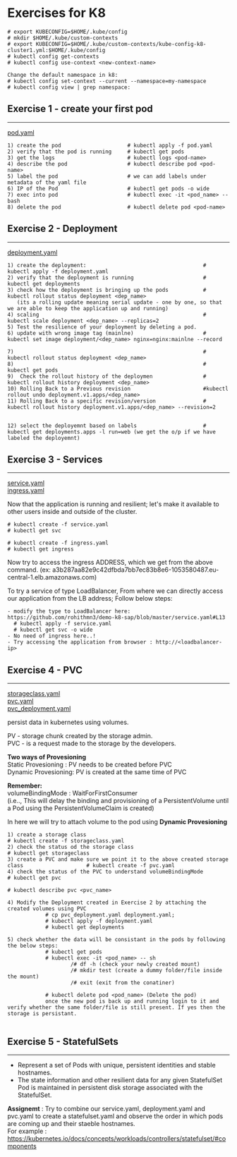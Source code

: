 # Exercises for K8
```
# export KUBECONFIG=$HOME/.kube/config
# mkdir $HOME/.kube/custom-contexts
# export KUBECONFIG=$HOME/.kube/custom-contexts/kube-config-k8-cluster1.yml:$HOME/.kube/config
# kubectl config get-contexts
# kubectl config use-context <new-context-name>

Change the default namespace in k8:
# kubectl config set-context --current --namespace=my-namespace
# kubectl config view | grep namespace:

```

  
  
## Exercise 1 - create your first pod
**************
[pod.yaml](https://github.com/rohithmn3/demo-k8-sap/blob/master/pod.yaml)
```
1) create the pod                     # kubectl apply -f pod.yaml
2) verify that the pod is running     # kubectl get pods
3) get the logs                       # kubectl logs <pod-name>
4) describe the pod                   # kubectl describe pod <pod-name>
5) label the pod                      # we can add labels under metadata of the yaml file
6) IP of the Pod                      # kubectl get pods -o wide
7) exec into pod                      # kubectl exec -it <pod_name> -- bash
8) delete the pod                     # kubectl delete pod <pod-name>

```


## Exercise 2 - Deployment
**************
[deployment.yaml](https://github.com/rohithmn3/demo-k8-sap/blob/master/deployment.yaml)
```
1) create the deployment:                                     # kubectl apply -f deployment.yaml
2) verify that the deployment is running                      # kubectl get deployments
3) check how the deployment is bringing up the pods           # kubectl rollout status deployment <dep_name>
   (its a rolling update meaning serial update - one by one, so that we are able to keep the application up and running)
4) scaling                                                    # kubectl scale deployment <dep_name> --replicas=2
5) Test the resilience of your deployment by deleting a pod.
6) update with wrong image tag (mainlne)                      # kubectl set image deployment/<dep_name> nginx=nginx:mainlne --record

7)                                                            # kubectl rollout status deployment <dep_name>
8)                                                            # kubectl get pods
9)  Check the rollout history of the deploymen                # kubectl rollout history deployment <dep_name>
10) Rolling Back to a Previous revision                       #kubectl rollout undo deployment.v1.apps/<dep_name>
11) Rolling Back to a specific revision/version               # kubectl rollout history deployment.v1.apps/<dep_name> --revision=2


12) select the deployemnt based on labels                     # kubectl get deployments.apps -l run=web (we get the o/p if we have labeled the deployemnt)
```


## Exercise 3 - Services
**************
[service.yaml](https://github.com/rohithmn3/demo-k8-sap/blob/master/service.yaml)                                            
[ingress.yaml](https://github.com/rohithmn3/demo-k8-sap/blob/master/ingress.yaml)                              

Now that the application is running and resilient; let's make it available to other users inside and outside of the cluster.

```
# kubectl create -f service.yaml
# kubectl get svc

# kubectl create -f ingress.yaml
# kubectl get ingress
```
Now try to access the ingress ADDRESS, which we get from the above command. (ex: a3b287aa82e9c42dfbda7bb7ec83b8e6-1053580487.eu-central-1.elb.amazonaws.com)

To try a service of type LoadBalancer, From where we can directly access our application from the LB address; Follow below steps:
```
- modify the type to LoadBalancer here: https://github.com/rohithmn3/demo-k8-sap/blob/master/service.yaml#L13
  # kubectl apply -f service.yaml
  # kubectl get svc -o wide
- No need of ingress here..!
- Try accessing the application from browser : http://<loadbalancer-ip>
```


## Exercise 4 - PVC                                     
************** 
[storageclass.yaml](https://github.com/rohithmn3/demo-k8-sap/blob/master/storageclass.yaml)                                                                         
[pvc.yaml](https://github.com/rohithmn3/demo-k8-sap/blob/master/pvc.yaml)                                              
[pvc_deployment.yaml](https://github.com/rohithmn3/demo-k8-sap/blob/master/pvc_deployment.yaml)

persist data in kubernetes using volumes.                                                                              
                                                                   
PV - storage chunk created by the storage admin.                                                                                   
PVC - is a request made to the storage by the developers.                                                                             
                                                                    
**Two ways of Provesioning**                                 
Static Provesioning : PV needs to be created before PVC                                        
Dynamic Provesioning: PV is created at the same time of PVC                                          
                                                    
**Remember:**                                                
volumeBindingMode : WaitForFirstConsumer                                                 
(i.e.., This will delay the binding and provisioning of a PersistentVolume until a Pod using the PersistentVolumeClaim is created)                           

In here we will try to attach volume to the pod using **Dynamic Provesioning**                                          
```
1) create a storage class                                                                       # kubectl create -f storageclass.yaml
2) check the status od the storage class                                                        # kubectl get storageclass
3) create a PVC and make sure we point it to the above created storage class                    # kubectl create -f pvc.yaml
4) check the status of the PVC to understand volumeBindingMode                                  # kubectl get pvc
                                                                                                # kubectl describe pvc <pvc_name>

4) Modify the Deployment created in Exercise 2 by attaching the created volumes using PVC
            # cp pvc_deployment.yaml deployment.yaml;
            # kubectl apply -f deployment.yaml
            # kubectl get deployments

5) check whether the data will be consistant in the pods by following the below steps:
            # kubectl get pods 
            # kubectl exec -it <pod_name> -- sh
                    /# df -h (check your newly created mount)
                    /# mkdir test (create a dummy folder/file inside the mount) 
                    /# exit (exit from the conatiner)
            
            # kubectl delete pod <pod_name> (Delete the pod)
            once the new pod is back up and running login to it and verify whether the same folder/file is still present. If yes then the storage is persistant.
            
```


## Exercise 5 - StatefulSets                                     
************** 
- Represent a set of Pods with unique, persistent identities and stable hostnames.
- The state information and other resilient data for any given StatefulSet Pod is maintained in persistent disk storage associated with the StatefulSet.

**Assignemt** : Try to combine our service.yaml, deployment.yaml and pvc.yaml to create a statefulset.yaml and observe the order in which pods are coming up and their staeble hostnames.                                     
For example : https://kubernetes.io/docs/concepts/workloads/controllers/statefulset/#components
